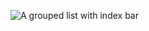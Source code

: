 ![A grouped list with index bar](https://github.com/nelstrom/Sencha-Touch-list-view-demo/raw/03_list_with_index/screengrabs/grouped-list-with-index.png)
